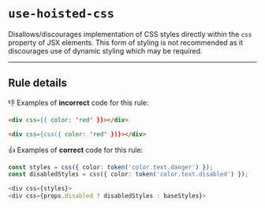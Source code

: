 # `use-hoisted-css`

Disallows/discourages implementation of CSS styles directly within the `css` property of JSX elements. This form of styling is not recommended as it discourages use of dynamic styling which may be required.

---

## Rule details

👎 Examples of **incorrect** code for this rule:

```html
<div css={{ color: 'red' }}></div>

<div css={css({ color: 'red' })}></div>
```

👍 Examples of **correct** code for this rule:

```typescript
const styles = css({ color: token('color.text.danger') });
const disabledStyles = css({ color: token('color.text.disabled') });

<div css={styles}>
<div css={props.disabled ? disabledStyles : baseStyles}>
```
